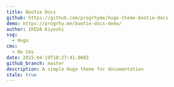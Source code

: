 ```yaml
---
title: Bootie Docs
github: https://github.com/progrhyme/hugo-theme-bootie-docs
demo: https://progrhy.me/bootie-docs-demo/
author: IKEDA Kiyoshi
ssg:
  - Hugo
cms:
  - No Cms
date: 2015-04-19T10:27:41.000Z
github_branch: master
description: A simple Hugo theme for documentation
stale: true
---
```

